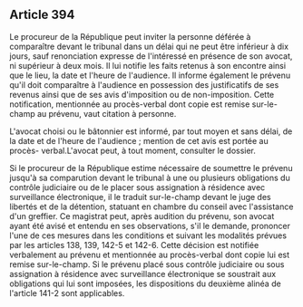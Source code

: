 Article 394
----
Le procureur de la République peut inviter la personne déférée à comparaître
devant le tribunal dans un délai qui ne peut être inférieur à dix jours, sauf
renonciation expresse de l'intéressé en présence de son avocat, ni supérieur à
deux mois. Il lui notifie les faits retenus à son encontre ainsi que le lieu, la
date et l'heure de l'audience. Il informe également le prévenu qu'il doit
comparaître à l'audience en possession des justificatifs de ses revenus ainsi
que de ses avis d'imposition ou de non-imposition. Cette notification,
mentionnée au procès-verbal dont copie est remise sur-le-champ au prévenu, vaut
citation à personne.

L'avocat choisi ou le bâtonnier est informé, par tout moyen et sans délai, de la
date et de l'heure de l'audience ; mention de cet avis est portée au procès-
verbal.L'avocat peut, à tout moment, consulter le dossier.

Si le procureur de la République estime nécessaire de soumettre le prévenu
jusqu'à sa comparution devant le tribunal à une ou plusieurs obligations du
contrôle judiciaire ou de le placer sous assignation à résidence avec
surveillance électronique, il le traduit sur-le-champ devant le juge des
libertés et de la détention, statuant en chambre du conseil avec l'assistance
d'un greffier. Ce magistrat peut, après audition du prévenu, son avocat ayant
été avisé et entendu en ses observations, s'il le demande, prononcer l'une de
ces mesures dans les conditions et suivant les modalités prévues par les
articles 138, 139, 142-5 et 142-6. Cette décision est notifiée verbalement au
prévenu et mentionnée au procès-verbal dont copie lui est remise sur-le-champ.
Si le prévenu placé sous contrôle judiciaire ou sous assignation à résidence
avec surveillance électronique se soustrait aux obligations qui lui sont
imposées, les dispositions du deuxième alinéa de l'article 141-2 sont
applicables.
